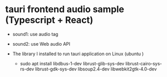 # tauri frontend audio sample (Typescript + React)

- sound1: use audio tag
- sound2: use Web audio API

- The library I installed to run tauri application on Linux (ubuntu )
    - sudo apt install libdbus-1-dev librust-glib-sys-dev librust-cairo-sys-rs-dev librust-gdk-sys-dev libsoup2.4-dev libwebkit2gtk-4.0-dev
